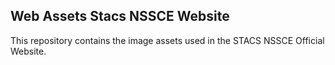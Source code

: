 ## Web Assets Stacs NSSCE Website

This repository contains the image assets used in the STACS NSSCE Official Website.
